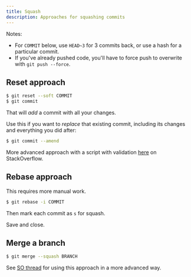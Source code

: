 ```yaml
---
title: Squash
description: Approaches for squashing commits
---
```


Notes:

- For `COMMIT` below, use `HEAD~3` for 3 commits back, or use a hash for a particular commit.
- If you've already pushed code, you'll have to force push to overwrite with `git push --force`.


## Reset approach

```sh
$ git reset --soft COMMIT
$ git commit
```

That will _add_ a commit with all your changes.

Use this if you want to _replace_ that existing commit, including its changes and everything you did after:

```sh
$ git commit --amend
```

More advanced approach with a script with validation [here](https://stackoverflow.com/questions/7275508/is-there-a-way-to-squash-a-number-of-commits-non-interactively) on StackOverflow.



## Rebase approach

This requires more manual work.

```sh
$ git rebase -i COMMIT
```

Then mark each commit as `s` for squash.

Save and close.


## Merge a branch

```sh
$ git merge --squash BRANCH
```

See [SO thread](https://stackoverflow.com/questions/42332906/squash-git-commits-non-interactively-with-git-rebase) for using this approach in a more advanced way.
